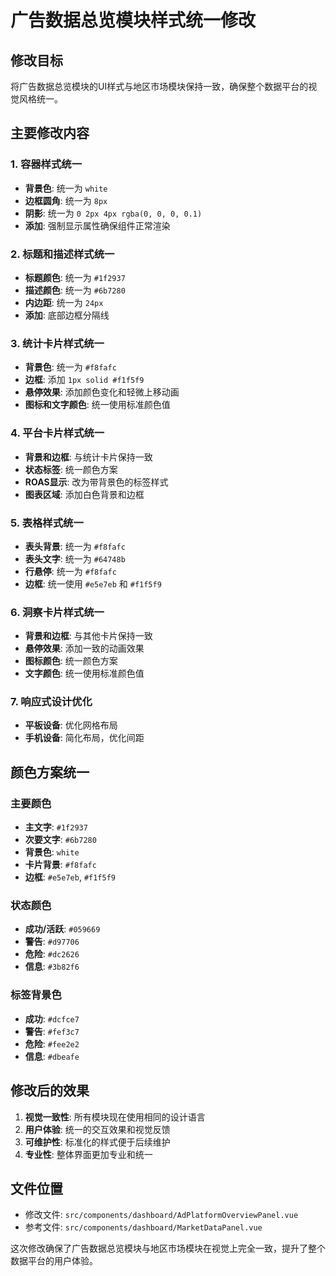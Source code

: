 # 广告数据总览模块样式统一修改

## 修改目标
将广告数据总览模块的UI样式与地区市场模块保持一致，确保整个数据平台的视觉风格统一。

## 主要修改内容

### 1. 容器样式统一
- **背景色**: 统一为 `white`
- **边框圆角**: 统一为 `8px`
- **阴影**: 统一为 `0 2px 4px rgba(0, 0, 0, 0.1)`
- **添加**: 强制显示属性确保组件正常渲染

### 2. 标题和描述样式统一
- **标题颜色**: 统一为 `#1f2937`
- **描述颜色**: 统一为 `#6b7280`
- **内边距**: 统一为 `24px`
- **添加**: 底部边框分隔线

### 3. 统计卡片样式统一
- **背景色**: 统一为 `#f8fafc`
- **边框**: 添加 `1px solid #f1f5f9`
- **悬停效果**: 添加颜色变化和轻微上移动画
- **图标和文字颜色**: 统一使用标准颜色值

### 4. 平台卡片样式统一
- **背景和边框**: 与统计卡片保持一致
- **状态标签**: 统一颜色方案
- **ROAS显示**: 改为带背景色的标签样式
- **图表区域**: 添加白色背景和边框

### 5. 表格样式统一
- **表头背景**: 统一为 `#f8fafc`
- **表头文字**: 统一为 `#64748b`
- **行悬停**: 统一为 `#f8fafc`
- **边框**: 统一使用 `#e5e7eb` 和 `#f1f5f9`

### 6. 洞察卡片样式统一
- **背景和边框**: 与其他卡片保持一致
- **悬停效果**: 添加一致的动画效果
- **图标颜色**: 统一颜色方案
- **文字颜色**: 统一使用标准颜色值

### 7. 响应式设计优化
- **平板设备**: 优化网格布局
- **手机设备**: 简化布局，优化间距

## 颜色方案统一

### 主要颜色
- **主文字**: `#1f2937`
- **次要文字**: `#6b7280`
- **背景色**: `white`
- **卡片背景**: `#f8fafc`
- **边框**: `#e5e7eb`, `#f1f5f9`

### 状态颜色
- **成功/活跃**: `#059669`
- **警告**: `#d97706`
- **危险**: `#dc2626`
- **信息**: `#3b82f6`

### 标签背景色
- **成功**: `#dcfce7`
- **警告**: `#fef3c7`
- **危险**: `#fee2e2`
- **信息**: `#dbeafe`

## 修改后的效果
1. **视觉一致性**: 所有模块现在使用相同的设计语言
2. **用户体验**: 统一的交互效果和视觉反馈
3. **可维护性**: 标准化的样式便于后续维护
4. **专业性**: 整体界面更加专业和统一

## 文件位置
- 修改文件: `src/components/dashboard/AdPlatformOverviewPanel.vue`
- 参考文件: `src/components/dashboard/MarketDataPanel.vue`

这次修改确保了广告数据总览模块与地区市场模块在视觉上完全一致，提升了整个数据平台的用户体验。 